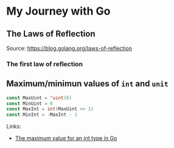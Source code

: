 # My Journey with Go

## The Laws of Reflection

Source: https://blog.golang.org/laws-of-reflection

### The first law of reflection

## Maximum/minimun values of `int` and `unit`

```go
const MaxUint = ^uint(0)
const MinUint = 0
const MaxInt = int(MaxUint >> 1)
const MinInt = -MaxInt - 1
```

Links:

- [The maximum value for an int type in Go](https://stackoverflow.com/questions/6878590/the-maximum-value-for-an-int-type-in-go)

